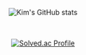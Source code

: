  

<div align=center> 
     
![Kim's GitHub stats](https://github-readme-stats.vercel.app/api?username=DongWooKim97&show_icons=true&theme=radical)


<br>
    
    
     
[![Solved.ac Profile](http://mazassumnida.wtf/api/v2/generate_badge?boj=nanaukim)](https://solved.ac/nanaukim/)

    
<br>
 
<!-- [![Velog's GitHub stats](https://velog-readme-stats.vercel.app/api?name=bxxloob_-)](https://velog.io/@bxxloob_-)
[![Velog's GitHub stats](https://velog-readme-stats.vercel.app/api?name=bxxloob_-&tag=회고록)](https://velog.io/@bxxloob_-?tag=%ED%9A%8C%EA%B3%A0%EB%A1%9D)
-->



</div>
